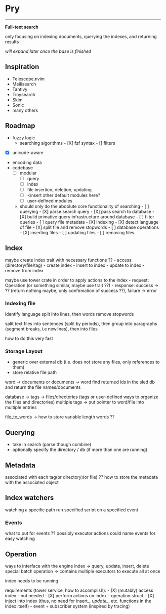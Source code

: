 # Pry
---
**Full-text search**

only focusing on indexing documents, querying the indexes, and returning results

*will expand later once the base is finished*

## Inspiration

- Telescope.nvim
- Meilisearch
- Tantivy
- Tinysearch
- Skim
- Sonic
- many others

## Roadmap

- fuzzy logic
	- searching algorithms 
                - [X] fzf syntax
                - [] filters
- [X] unicode-aware
- encoding data
- codebase
	- [ ] modular
        - [ ] query
        - [ ] index
         - [ ] file insertion, deletion, updating
         - [ ] <insert other default modules here?
         - [ ] user-defined modules
    - should only do the abdolute core functionality of searching
                     - [ ] querying
                        - [X] parse search query
                        - [X] pass search to database
                            - [X] build primative query infrastructure around database
                        - [ ] filter queries
                        - [ ] query file metadata
                     - [X] indexing
                        - [X] detect language of file
                        - [X] split file and remove stopwords
                     - [ ] database operations
                        - [X] inserting files
                        - [ ] updating files
                        - [ ] removing files

## Index

maybe create index trait with necessary functions ??
    - access (directory/file/tag)
    - create index
    - insert to index
    - update to index
    - remove from index

maybe use tower crate in order to apply actions to the index
    - request: Operation (or something similar, maybe use trait ??)
    - response: success -> ?? (return nothing maybe, only confirmation of success ??), failure -> error

### Indexing file

identify language
split into lines, then words
remove stopwords

split text files into sentences (split by periods), then group into paragraphs (segment breaks, i.e newlines), then into files

how to do this very fast

### Storage Layout

- generic over external db (i.e. does not store any files, only references to them)
- store relative file path

word -> documents or documents -> word
find returned ids in the sled db and return the file names/documents

database -> tags -> files/directories (tags or user-defined ways to organize the files and directories)
multiple tags -> put pointer to word/file into multiple entries

file_to_words -> how to store variable length words ??

## Querying

- take in search (parse though combine)
- optionally specify the directory / db (if more than one are running)

## Metadata
associated with each tag(or directory)(or file) ??
how to store the metadata with the associated object

## Index watchers

watching a specific path
run specified script on a specified event

### Events

what to put for events ??
possibly executor actions
could name events for easy watching

## Operation

ways to interface with the engine index -> query, update, insert, delete
special batch operation -> contains multiple executors to execute all at once

index needs to be running

requirements (tower service, how to accomplish):
    - [X] (mutably) access index
        - not needed
    - [X] perform actions on index
        - operation struct
    - [X] inject into index (thus, no need for insert_*, update_*, etc. functions in the index itself)
        - event + subscriber system (inspired by tracing)
